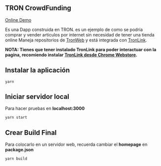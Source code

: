 ## TRON CrowdFunding

[Online Demo](https://stevenstc.github.io/SMART-SITE-CAPITAL/?ref=TB7RTxBPY4eMvKjceXj8SWjVnZCrWr4XvF)

Es una Dapp construida en TRON. es un ejemplo de como se podria comprar y vender articulos por internet sin necesidad de tener una tienda online
Maneja repositorios de [TronWeb](https://github.com/tronprotocol/tron-web)
y está integrada con [TronLink](https://github.com/TronWatch/TronLink).

**NOTA: Tienes que tener instalado TronLink para poder interactuar con la pagina, recomiendo instalar  [TronLink desde Chrome Webstore](https://chrome.google.com/webstore/detail/ibnejdfjmmkpcnlpebklmnkoeoihofec/).**



## Instalar la aplicación

`yarn`

## Iniciar servidor local

Para hacer pruebas en **localhost:3000**

`yarn start`

## Crear Build Final

Para colocarlo en un servidor web, recuerda cambiar el **homepage** en **package.json**

`yarn build`
